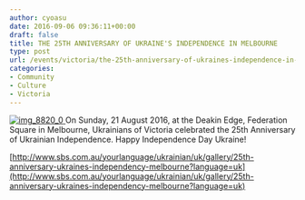```yaml
---
author: cyoasu
date: 2016-09-06 09:36:11+00:00
draft: false
title: THE 25TH ANNIVERSARY OF UKRAINE'S INDEPENDENCE IN MELBOURNE
type: post
url: /events/victoria/the-25th-anniversary-of-ukraines-independence-in-melbourne/
categories:
- Community
- Culture
- Victoria
---
```


[![img_8820_0](http://www.ozeukes.com/wp-content/uploads/2016/09/img_8820_0.jpg)
](http://www.sbs.com.au/yourlanguage/ukrainian/uk/gallery/25th-anniversary-ukraines-independency-melbourne?language=uk)On Sunday, 21 August 2016, at the Deakin Edge, Federation Square in Melbourne, Ukrainians of Victoria celebrated the 25th Anniversary of Ukrainian Independence. Happy Independence Day Ukraine!

[http://www.sbs.com.au/yourlanguage/ukrainian/uk/gallery/25th-anniversary-ukraines-independency-melbourne?language=uk](http://www.sbs.com.au/yourlanguage/ukrainian/uk/gallery/25th-anniversary-ukraines-independency-melbourne?language=uk)
